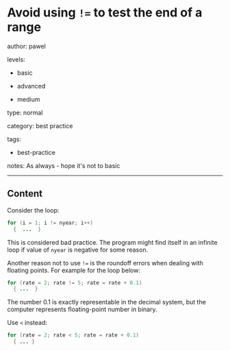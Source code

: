 # Avoid using `!=` to test the end of a range
author: pawel

levels:

  - basic

  - advanced

  - medium

type: normal

category: best practice

tags:

  - best-practice

notes: As always - hope it's not to basic

---
## Content

Consider the loop:

```java
for (i = 1; i != nyear; i++) 
  {  ...  }

```

This is considered bad practice. The program might find itself in an infinite loop if value of `nyear` is negative for some reason.

Another reason not to use `!=` is the roundoff errors when dealing with floating points. For example for the loop below:

```java
for (rate = 2; rate != 5; rate = rate + 0.1)
  { ...  }

```

The number 0.1 is exactly representable in the decimal system, but the computer represents floating-point number in binary. 

Use `<` instead:

```java
for (rate = 2; rate < 5; rate = rate + 0.1)
  { ... }

```
